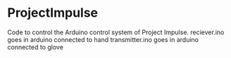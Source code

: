 # ProjectImpulse
Code to control the Arduino control system of Project Impulse.
reciever.ino goes in arduino connected to hand
transmitter.ino goes in arduino connected to glove
